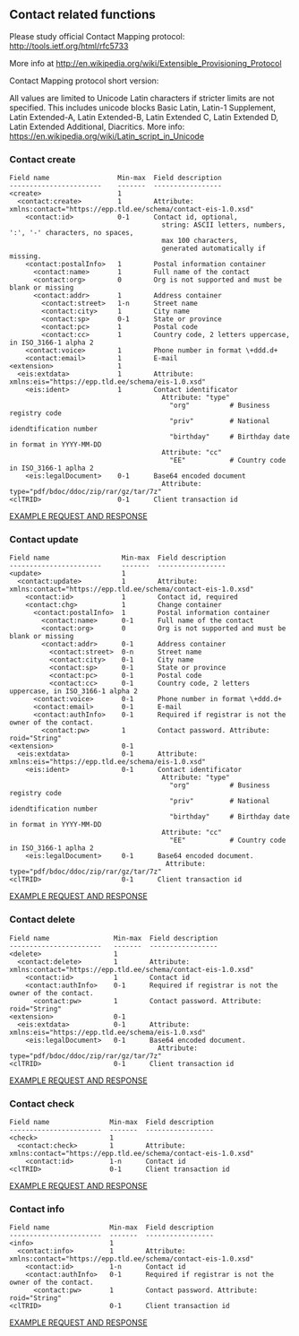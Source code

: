 ## Contact related functions

Please study official Contact Mapping protocol:
http://tools.ietf.org/html/rfc5733

More info at http://en.wikipedia.org/wiki/Extensible_Provisioning_Protocol

Contact Mapping protocol short version:

All values are limited to Unicode Latin characters if stricter limits are not specified. This includes unicode blocks
Basic Latin, Latin-1 Supplement, Latin Extended-A, Latin Extended-B, Latin Extended C, Latin Extended D, 
Latin Extended Additional, Diacritics.
More info: https://en.wikipedia.org/wiki/Latin_script_in_Unicode

### Contact create

    Field name                 Min-max  Field description
    -----------------------    -------  -----------------
    <create>                   1     
      <contact:create>         1        Attribute: xmlns:contact="https://epp.tld.ee/schema/contact-eis-1.0.xsd"
        <contact:id>           0-1      Contact id, optional, 
                                          string: ASCII letters, numbers, ':', '-' characters, no spaces,
                                          max 100 characters,
                                          generated automatically if missing.
        <contact:postalInfo>   1        Postal information container
          <contact:name>       1        Full name of the contact
          <contact:org>        0        Org is not supported and must be blank or missing
          <contact:addr>       1        Address container
            <contact:street>   1-n      Street name
            <contact:city>     1        City name
            <contact:sp>       0-1      State or province
            <contact:pc>       1        Postal code
            <contact:cc>       1        Country code, 2 letters uppercase, in ISO_3166-1 alpha 2
        <contact:voice>        1        Phone number in format \+ddd.d+
        <contact:email>        1        E-mail
    <extension>                1       
      <eis:extdata>            1        Attribute: xmlns:eis="https://epp.tld.ee/schema/eis-1.0.xsd"
        <eis:ident>            1        Contact identificator 
                                          Attribute: "type"
                                            "org"          # Business registry code
                                            "priv"         # National idendtification number
                                            "birthday"     # Birthday date in format in YYYY-MM-DD
                                          Attribute: "cc"
                                            "EE"           # Country code in ISO_3166-1 aplha 2
        <eis:legalDocument>    0-1      Base64 encoded document 
                                          Attribute: type="pdf/bdoc/ddoc/zip/rar/gz/tar/7z"
    <clTRID>                   0-1      Client transaction id

[EXAMPLE REQUEST AND RESPONSE](/doc/epp-examples.md#epp-contact-with-valid-user-create-command-successfully-creates-a-contact)

### Contact update

    Field name                  Min-max  Field description
    -----------------------     -------  -----------------
    <update>                    1     
      <contact:update>          1        Attribute: xmlns:contact="https://epp.tld.ee/schema/contact-eis-1.0.xsd"
        <contact:id>            1        Contact id, required
        <contact:chg>           1        Change container
          <contact:postalInfo>  1        Postal information container
            <contact:name>      0-1      Full name of the contact
            <contact:org>       0        Org is not supported and must be blank or missing
            <contact:addr>      0-1      Address container
              <contact:street>  0-n      Street name
              <contact:city>    0-1      City name
              <contact:sp>      0-1      State or province
              <contact:pc>      0-1      Postal code
              <contact:cc>      0-1      Country code, 2 letters uppercase, in ISO_3166-1 alpha 2
          <contact:voice>       0-1      Phone number in format \+ddd.d+
          <contact:email>       0-1      E-mail
          <contact:authInfo>    0-1      Required if registrar is not the owner of the contact.
            <contact:pw>        1        Contact password. Attribute: roid="String"
    <extension>                 0-1       
      <eis:extdata>             0-1      Attribute: xmlns:eis="https://epp.tld.ee/schema/eis-1.0.xsd"
        <eis:ident>             0-1      Contact identificator 
                                          Attribute: "type"
                                            "org"          # Business registry code
                                            "priv"         # National idendtification number
                                            "birthday"     # Birthday date in format in YYYY-MM-DD
                                          Attribute: "cc"
                                            "EE"           # Country code in ISO_3166-1 aplha 2
        <eis:legalDocument>     0-1      Base64 encoded document. 
                                           Attribute: type="pdf/bdoc/ddoc/zip/rar/gz/tar/7z"
    <clTRID>                    0-1      Client transaction id


[EXAMPLE REQUEST AND RESPONSE](/doc/epp-examples.md#epp-contact-with-valid-user-update-command-is-succesful)

### Contact delete

    Field name                Min-max  Field description
    -----------------------   -------  -----------------
    <delete>                  1       
      <contact:delete>        1        Attribute: xmlns:contact="https://epp.tld.ee/schema/contact-eis-1.0.xsd"
        <contact:id>          1        Contact id
        <contact:authInfo>    0-1      Required if registrar is not the owner of the contact.
          <contact:pw>        1        Contact password. Attribute: roid="String"
    <extension>               0-1       
      <eis:extdata>           0-1      Attribute: xmlns:eis="https://epp.tld.ee/schema/eis-1.0.xsd"
        <eis:legalDocument>   0-1      Base64 encoded document. 
                                         Attribute: type="pdf/bdoc/ddoc/zip/rar/gz/tar/7z"
    <clTRID>                  0-1      Client transaction id

[EXAMPLE REQUEST AND RESPONSE](/doc/epp-examples.md#epp-contact-with-valid-user-delete-command-deletes-contact)


### Contact check

    Field name               Min-max  Field description
    -----------------------  -------  -----------------
    <check>                  1       
      <contact:check>        1        Attribute: xmlns:contact="https://epp.tld.ee/schema/contact-eis-1.0.xsd"
        <contact:id>         1-n      Contact id 
    <clTRID>                 0-1      Client transaction id

[EXAMPLE REQUEST AND RESPONSE](/doc/epp-examples.md#epp-contact-with-valid-user-check-command-returns-info-about-contact-availability)


### Contact info

    Field name               Min-max  Field description
    -----------------------  -------  -----------------
    <info>                   1       
      <contact:info>         1        Attribute: xmlns:contact="https://epp.tld.ee/schema/contact-eis-1.0.xsd"
        <contact:id>         1-n      Contact id 
        <contact:authInfo>   0-1      Required if registrar is not the owner of the contact.
          <contact:pw>       1        Contact password. Attribute: roid="String"
    <clTRID>                 0-1      Client transaction id

[EXAMPLE REQUEST AND RESPONSE](/doc/epp-examples.md#epp-contact-with-valid-user-info-command-return-info-about-contact)
